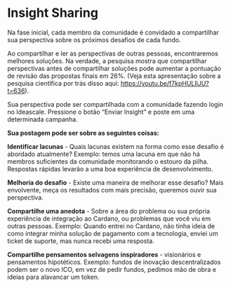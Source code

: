 # Insight Sharing

Na fase inicial, cada membro da comunidade é convidado a compartilhar sua perspectiva sobre os próximos desafios de cada fundo.

Ao compartilhar e ler as perspectivas de outras pessoas, encontraremos melhores soluções. Na verdade, a pesquisa mostra que compartilhar perspectivas antes de compartilhar soluções pode aumentar a pontuação de revisão das propostas finais em 26%. (Veja esta apresentação sobre a pesquisa científica por trás disso aqui: https://youtu.be/f7kpHULIlJU?t=636).

Sua perspectiva pode ser compartilhada com a comunidade fazendo login no Ideascale. Pressione o botão “Enviar Insight” e poste em uma determinada campanha.

**Sua postagem pode ser sobre as seguintes coisas:**&#x20;

**Identificar lacunas** - Quais lacunas existem na forma como esse desafio é abordado atualmente? Exemplo: temos uma lacuna em que não há membros suficientes da comunidade monitorando o estouro da pilha. Respostas rápidas levarão a uma boa experiência de desenvolvimento.&#x20;

**Melhoria do desafio** - Existe uma maneira de melhorar esse desafio? Mais envolvente, meça os resultados com mais precisão, queremos ouvir sua perspectiva.&#x20;

**Compartilhe uma anedota** - Sobre a área do problema ou sua própria experiência de integração ao Cardano, ou problemas que você viu em outras pessoas. Exemplo: Quando entrei no Cardano, não tinha ideia de como integrar minha solução de pagamento com a tecnologia, enviei um ticket de suporte, mas nunca recebi uma resposta.&#x20;

**Compartilhe pensamentos selvagens inspiradores** - visionários e pensamentos hipotéticos. Exemplo: fundos de inovação descentralizados podem ser o novo ICO, em vez de pedir fundos, pedimos mão de obra e ideias para alavancar um token.
